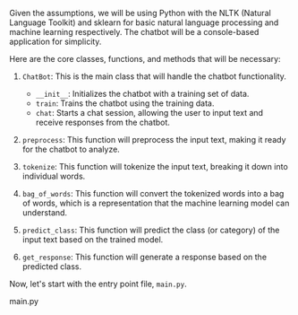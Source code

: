 Given the assumptions, we will be using Python with the NLTK (Natural Language Toolkit) and sklearn for basic natural language processing and machine learning respectively. The chatbot will be a console-based application for simplicity.

Here are the core classes, functions, and methods that will be necessary:

1. `ChatBot`: This is the main class that will handle the chatbot functionality.
    - `__init__`: Initializes the chatbot with a training set of data.
    - `train`: Trains the chatbot using the training data.
    - `chat`: Starts a chat session, allowing the user to input text and receive responses from the chatbot.

2. `preprocess`: This function will preprocess the input text, making it ready for the chatbot to analyze.

3. `tokenize`: This function will tokenize the input text, breaking it down into individual words.

4. `bag_of_words`: This function will convert the tokenized words into a bag of words, which is a representation that the machine learning model can understand.

5. `predict_class`: This function will predict the class (or category) of the input text based on the trained model.

6. `get_response`: This function will generate a response based on the predicted class.

Now, let's start with the entry point file, `main.py`.

main.py
